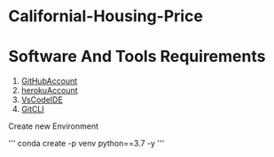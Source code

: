 # Californial-Housing-Price

# Software And Tools Requirements


1. [GitHubAccount](https://github.com)
2. [herokuAccount](https://heroku.com)
3. [VsCodeIDE](https://code.visualstudio.com/)
4. [GitCLI](https://git-scm.com/downloads)


Create new Environment

'''
conda create -p venv python==3.7 -y
'''